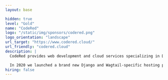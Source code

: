 ```yaml
---
layout: base

hidden: true
level: "Gold"
name: "CodeRed"
logo: "/static/img/sponsors/codered.png"
logo_orientation: "landscape"
url_target: "https://www.codered.cloud/"
url_friendly: "codered.cloud"
description: |
  CodeRed provides web development and cloud services specializing in Django & Wagtail for marketing agencies, IT departments, and small businesses. We love Wagtail: our staff contribute heavily to Wagtail and publish some of the top Wagtail packages.

  In 2020 we launched a brand new Django and Wagtail-specific hosting platform, CodeRed Cloud. With free tiers available, give us a try, and help us grow the Django and Wagtail ecosystem.
hiring: false
---
```


